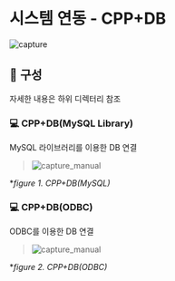 # 시스템 연동 - CPP+DB

  ![capture](https://github.com/kbm0996/-SystemLink-CPPxDB/blob/master/jpg/figure0.png) 

## 📑 구성
  자세한 내용은 하위 디렉터리 참조

### 💻 CPP+DB(MySQL Library)
MySQL 라이브러리를 이용한 DB 연결
  >![capture_manual](https://github.com/kbm0996/-SystemLink-CPPxDB/blob/master/jpg/mysql.png) 
  
  **figure 1. CPP+DB(MySQL)*

### 💻 CPP+DB(ODBC)
ODBC를 이용한 DB 연결
  >![capture_manual](https://github.com/kbm0996/-SystemLink-CPPxDB/blob/master/jpg/odbc.png) 
  
  **figure 2. CPP+DB(ODBC)*
